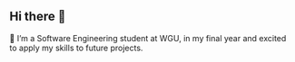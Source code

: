 ## Hi there 👋

 🌱 I’m a Software Engineering student at WGU, in my final year and excited to apply my skills to future projects.
